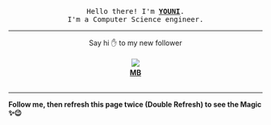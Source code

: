 
<p align='center'>
<samp>
Hello there! I'm <b><a rel='nofollow noopener noreferrer' target='_blank' href='https://github.com/abdelyouni'>YOUNI</a></b>.
<br>I'm a Computer Science engineer.
</samp>
</p>
<hr>
<p align='center'>
<span>Say hi ✋ to my new follower </span></br></br>
<img src='https://avatars1.githubusercontent.com/u/1898225?s=100&amp;v=4'><img src='https://maisonpizza.com/github/abdelyouni/1609924684_img.png' width='1' height='1'><b></br>
<a rel='nofollow noopener noreferrer' target='_blank' href='https://github.com/marceloboeira'>MB</a></b></br></br>
</p>
<hr>
<b>Follow me, then refresh this page twice (Double Refresh) to see the Magic ✨😉</b> 